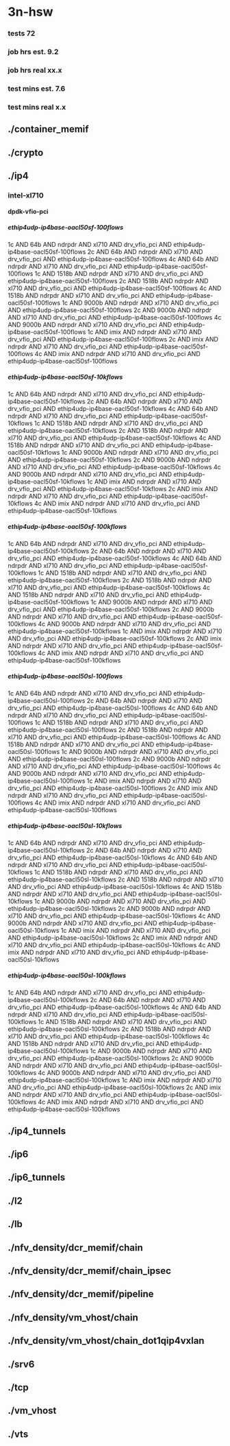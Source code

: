 # 3n-hsw
### tests 72
### job hrs est. 9.2
### job hrs real xx.x
### test mins est. 7.6
### test mins real x.x
## ./container_memif
## ./crypto
## ./ip4
### intel-xl710
#### dpdk-vfio-pci
##### ethip4udp-ip4base-oacl50sf-100flows
1c AND 64b AND ndrpdr AND xl710 AND drv_vfio_pci AND ethip4udp-ip4base-oacl50sf-100flows
2c AND 64b AND ndrpdr AND xl710 AND drv_vfio_pci AND ethip4udp-ip4base-oacl50sf-100flows
4c AND 64b AND ndrpdr AND xl710 AND drv_vfio_pci AND ethip4udp-ip4base-oacl50sf-100flows
1c AND 1518b AND ndrpdr AND xl710 AND drv_vfio_pci AND ethip4udp-ip4base-oacl50sf-100flows
2c AND 1518b AND ndrpdr AND xl710 AND drv_vfio_pci AND ethip4udp-ip4base-oacl50sf-100flows
4c AND 1518b AND ndrpdr AND xl710 AND drv_vfio_pci AND ethip4udp-ip4base-oacl50sf-100flows
1c AND 9000b AND ndrpdr AND xl710 AND drv_vfio_pci AND ethip4udp-ip4base-oacl50sf-100flows
2c AND 9000b AND ndrpdr AND xl710 AND drv_vfio_pci AND ethip4udp-ip4base-oacl50sf-100flows
4c AND 9000b AND ndrpdr AND xl710 AND drv_vfio_pci AND ethip4udp-ip4base-oacl50sf-100flows
1c AND imix AND ndrpdr AND xl710 AND drv_vfio_pci AND ethip4udp-ip4base-oacl50sf-100flows
2c AND imix AND ndrpdr AND xl710 AND drv_vfio_pci AND ethip4udp-ip4base-oacl50sf-100flows
4c AND imix AND ndrpdr AND xl710 AND drv_vfio_pci AND ethip4udp-ip4base-oacl50sf-100flows
##### ethip4udp-ip4base-oacl50sf-10kflows
1c AND 64b AND ndrpdr AND xl710 AND drv_vfio_pci AND ethip4udp-ip4base-oacl50sf-10kflows
2c AND 64b AND ndrpdr AND xl710 AND drv_vfio_pci AND ethip4udp-ip4base-oacl50sf-10kflows
4c AND 64b AND ndrpdr AND xl710 AND drv_vfio_pci AND ethip4udp-ip4base-oacl50sf-10kflows
1c AND 1518b AND ndrpdr AND xl710 AND drv_vfio_pci AND ethip4udp-ip4base-oacl50sf-10kflows
2c AND 1518b AND ndrpdr AND xl710 AND drv_vfio_pci AND ethip4udp-ip4base-oacl50sf-10kflows
4c AND 1518b AND ndrpdr AND xl710 AND drv_vfio_pci AND ethip4udp-ip4base-oacl50sf-10kflows
1c AND 9000b AND ndrpdr AND xl710 AND drv_vfio_pci AND ethip4udp-ip4base-oacl50sf-10kflows
2c AND 9000b AND ndrpdr AND xl710 AND drv_vfio_pci AND ethip4udp-ip4base-oacl50sf-10kflows
4c AND 9000b AND ndrpdr AND xl710 AND drv_vfio_pci AND ethip4udp-ip4base-oacl50sf-10kflows
1c AND imix AND ndrpdr AND xl710 AND drv_vfio_pci AND ethip4udp-ip4base-oacl50sf-10kflows
2c AND imix AND ndrpdr AND xl710 AND drv_vfio_pci AND ethip4udp-ip4base-oacl50sf-10kflows
4c AND imix AND ndrpdr AND xl710 AND drv_vfio_pci AND ethip4udp-ip4base-oacl50sf-10kflows
##### ethip4udp-ip4base-oacl50sf-100kflows
1c AND 64b AND ndrpdr AND xl710 AND drv_vfio_pci AND ethip4udp-ip4base-oacl50sf-100kflows
2c AND 64b AND ndrpdr AND xl710 AND drv_vfio_pci AND ethip4udp-ip4base-oacl50sf-100kflows
4c AND 64b AND ndrpdr AND xl710 AND drv_vfio_pci AND ethip4udp-ip4base-oacl50sf-100kflows
1c AND 1518b AND ndrpdr AND xl710 AND drv_vfio_pci AND ethip4udp-ip4base-oacl50sf-100kflows
2c AND 1518b AND ndrpdr AND xl710 AND drv_vfio_pci AND ethip4udp-ip4base-oacl50sf-100kflows
4c AND 1518b AND ndrpdr AND xl710 AND drv_vfio_pci AND ethip4udp-ip4base-oacl50sf-100kflows
1c AND 9000b AND ndrpdr AND xl710 AND drv_vfio_pci AND ethip4udp-ip4base-oacl50sf-100kflows
2c AND 9000b AND ndrpdr AND xl710 AND drv_vfio_pci AND ethip4udp-ip4base-oacl50sf-100kflows
4c AND 9000b AND ndrpdr AND xl710 AND drv_vfio_pci AND ethip4udp-ip4base-oacl50sf-100kflows
1c AND imix AND ndrpdr AND xl710 AND drv_vfio_pci AND ethip4udp-ip4base-oacl50sf-100kflows
2c AND imix AND ndrpdr AND xl710 AND drv_vfio_pci AND ethip4udp-ip4base-oacl50sf-100kflows
4c AND imix AND ndrpdr AND xl710 AND drv_vfio_pci AND ethip4udp-ip4base-oacl50sf-100kflows
##### ethip4udp-ip4base-oacl50sl-100flows
1c AND 64b AND ndrpdr AND xl710 AND drv_vfio_pci AND ethip4udp-ip4base-oacl50sl-100flows
2c AND 64b AND ndrpdr AND xl710 AND drv_vfio_pci AND ethip4udp-ip4base-oacl50sl-100flows
4c AND 64b AND ndrpdr AND xl710 AND drv_vfio_pci AND ethip4udp-ip4base-oacl50sl-100flows
1c AND 1518b AND ndrpdr AND xl710 AND drv_vfio_pci AND ethip4udp-ip4base-oacl50sl-100flows
2c AND 1518b AND ndrpdr AND xl710 AND drv_vfio_pci AND ethip4udp-ip4base-oacl50sl-100flows
4c AND 1518b AND ndrpdr AND xl710 AND drv_vfio_pci AND ethip4udp-ip4base-oacl50sl-100flows
1c AND 9000b AND ndrpdr AND xl710 AND drv_vfio_pci AND ethip4udp-ip4base-oacl50sl-100flows
2c AND 9000b AND ndrpdr AND xl710 AND drv_vfio_pci AND ethip4udp-ip4base-oacl50sl-100flows
4c AND 9000b AND ndrpdr AND xl710 AND drv_vfio_pci AND ethip4udp-ip4base-oacl50sl-100flows
1c AND imix AND ndrpdr AND xl710 AND drv_vfio_pci AND ethip4udp-ip4base-oacl50sl-100flows
2c AND imix AND ndrpdr AND xl710 AND drv_vfio_pci AND ethip4udp-ip4base-oacl50sl-100flows
4c AND imix AND ndrpdr AND xl710 AND drv_vfio_pci AND ethip4udp-ip4base-oacl50sl-100flows
##### ethip4udp-ip4base-oacl50sl-10kflows
1c AND 64b AND ndrpdr AND xl710 AND drv_vfio_pci AND ethip4udp-ip4base-oacl50sl-10kflows
2c AND 64b AND ndrpdr AND xl710 AND drv_vfio_pci AND ethip4udp-ip4base-oacl50sl-10kflows
4c AND 64b AND ndrpdr AND xl710 AND drv_vfio_pci AND ethip4udp-ip4base-oacl50sl-10kflows
1c AND 1518b AND ndrpdr AND xl710 AND drv_vfio_pci AND ethip4udp-ip4base-oacl50sl-10kflows
2c AND 1518b AND ndrpdr AND xl710 AND drv_vfio_pci AND ethip4udp-ip4base-oacl50sl-10kflows
4c AND 1518b AND ndrpdr AND xl710 AND drv_vfio_pci AND ethip4udp-ip4base-oacl50sl-10kflows
1c AND 9000b AND ndrpdr AND xl710 AND drv_vfio_pci AND ethip4udp-ip4base-oacl50sl-10kflows
2c AND 9000b AND ndrpdr AND xl710 AND drv_vfio_pci AND ethip4udp-ip4base-oacl50sl-10kflows
4c AND 9000b AND ndrpdr AND xl710 AND drv_vfio_pci AND ethip4udp-ip4base-oacl50sl-10kflows
1c AND imix AND ndrpdr AND xl710 AND drv_vfio_pci AND ethip4udp-ip4base-oacl50sl-10kflows
2c AND imix AND ndrpdr AND xl710 AND drv_vfio_pci AND ethip4udp-ip4base-oacl50sl-10kflows
4c AND imix AND ndrpdr AND xl710 AND drv_vfio_pci AND ethip4udp-ip4base-oacl50sl-10kflows
##### ethip4udp-ip4base-oacl50sl-100kflows
1c AND 64b AND ndrpdr AND xl710 AND drv_vfio_pci AND ethip4udp-ip4base-oacl50sl-100kflows
2c AND 64b AND ndrpdr AND xl710 AND drv_vfio_pci AND ethip4udp-ip4base-oacl50sl-100kflows
4c AND 64b AND ndrpdr AND xl710 AND drv_vfio_pci AND ethip4udp-ip4base-oacl50sl-100kflows
1c AND 1518b AND ndrpdr AND xl710 AND drv_vfio_pci AND ethip4udp-ip4base-oacl50sl-100kflows
2c AND 1518b AND ndrpdr AND xl710 AND drv_vfio_pci AND ethip4udp-ip4base-oacl50sl-100kflows
4c AND 1518b AND ndrpdr AND xl710 AND drv_vfio_pci AND ethip4udp-ip4base-oacl50sl-100kflows
1c AND 9000b AND ndrpdr AND xl710 AND drv_vfio_pci AND ethip4udp-ip4base-oacl50sl-100kflows
2c AND 9000b AND ndrpdr AND xl710 AND drv_vfio_pci AND ethip4udp-ip4base-oacl50sl-100kflows
4c AND 9000b AND ndrpdr AND xl710 AND drv_vfio_pci AND ethip4udp-ip4base-oacl50sl-100kflows
1c AND imix AND ndrpdr AND xl710 AND drv_vfio_pci AND ethip4udp-ip4base-oacl50sl-100kflows
2c AND imix AND ndrpdr AND xl710 AND drv_vfio_pci AND ethip4udp-ip4base-oacl50sl-100kflows
4c AND imix AND ndrpdr AND xl710 AND drv_vfio_pci AND ethip4udp-ip4base-oacl50sl-100kflows
## ./ip4_tunnels
## ./ip6
## ./ip6_tunnels
## ./l2
## ./lb
## ./nfv_density/dcr_memif/chain
## ./nfv_density/dcr_memif/chain_ipsec
## ./nfv_density/dcr_memif/pipeline
## ./nfv_density/vm_vhost/chain
## ./nfv_density/vm_vhost/chain_dot1qip4vxlan
## ./srv6
## ./tcp
## ./vm_vhost
## ./vts
